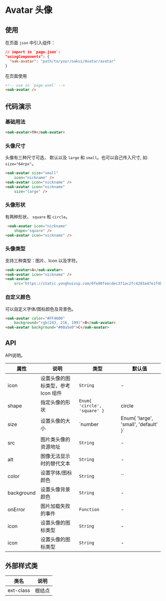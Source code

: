 # Avatar 头像

## 使用

在页面 `json` 中引入组件：

```json
// import in `page.json`:
"usingComponents": {
  "oak-avatar": "path/to/your/oakui/Avatar/avatar"
}
```

在页面使用
```html
<!-- use in `page.wxml` -->
<oak-avatar />
```

## 代码演示

### 基础用法
```html
<oak-avatar>YH</oak-avatar>
```

### 头像尺寸
头像有三种尺寸可选， 默认以及 `large` 和 `small`。也可以自己传入尺寸, 如: ` size="64rpx" `。
```html
<oak-avatar size="small"
    icon="nickname" />
<oak-avatar icon="nickname" />
<oak-avatar icon="nickname"
    size="large" />
```

### 头像形状
有两种形状， `square` 和 `circle`。
```html
 <oak-avatar icon="nickname"
    shape="square" />
<oak-avatar icon="nickname" />
```

### 头像类型
支持三种类型：图片、Icon 以及字符。
```html
<oak-avatar>A</oak-avatar>
<oak-avatar icon="nickname" />
<oak-avatar
    src="https://static.yonghuivip.com/0fe90feecdec371ac2fc4203a47e1f4b-3afa10a44030ebeb7948da1efc63c4fa.png?v=1510536110368" />
```

### 自定义颜色
可以自定义字体/图标颜色及背景色。
```html
<oak-avatar color="#FF4600"
    background="rgb(243, 216, 199)">B</oak-avatar>
<oak-avatar background="#00a5e0">C</oak-avatar>
```

## API
API说明。

| 属性 | 说明 | 类型 | 默认值 |
|-----------|-----------|-----------|-------------|
| icon | 设置头像的图标类型，参考 Icon 组件 | `String` | - |
| shape | 指定头像的形状 | `Enum{ 'circle', 'square' }` | circle |
| size | 设置头像的大小 | `number | Enum{ 'large', 'small', 'default' }` | `default` |
| src | 图片类头像的资源地址 | `String` | - |
| alt | 图像无法显示时的替代文本 | `String` | - |
| color | 设置字体/图标颜色 | `String` | `` |
| background | 设置头像背景颜色 | `String` | - |
| onError | 图片加载失败的事件 | `Function` | - |
| icon | 设置头像的图标类型 | `String` | - |
| icon | 设置头像的图标类型 | `String` | - |


## 外部样式类

| 类名 | 说明 |
|-----------|-----------|
| ext-class | 根结点 |


